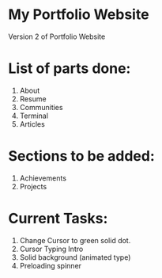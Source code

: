 # My Portfolio Website
Version 2 of Portfolio Website

# List of parts done:
1) About <br>
2) Resume <br>
3) Communities <br>
4) Terminal <br>
5) Articles <br>

# Sections to be added:
1) Achievements <br>
2) Projects <br>

# Current Tasks:
1) Change Cursor to green solid dot.
2) Cursor Typing Intro
3) Solid background (animated type)
4) Preloading spinner
